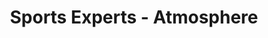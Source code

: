---
title: "Sports Experts - Atmosphere"
url: /trois-rivieres/sports-experts-atmosphere/
shop: outdoor
---
